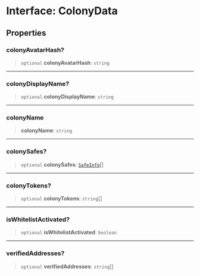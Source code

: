# Interface: ColonyData

## Properties

### colonyAvatarHash?

> `optional` **colonyAvatarHash**: `string`

***

### colonyDisplayName?

> `optional` **colonyDisplayName**: `string`

***

### colonyName

> **colonyName**: `string`

***

### colonySafes?

> `optional` **colonySafes**: [`SafeInfo`](SafeInfo.md)[]

***

### colonyTokens?

> `optional` **colonyTokens**: `string`[]

***

### isWhitelistActivated?

> `optional` **isWhitelistActivated**: `boolean`

***

### verifiedAddresses?

> `optional` **verifiedAddresses**: `string`[]
